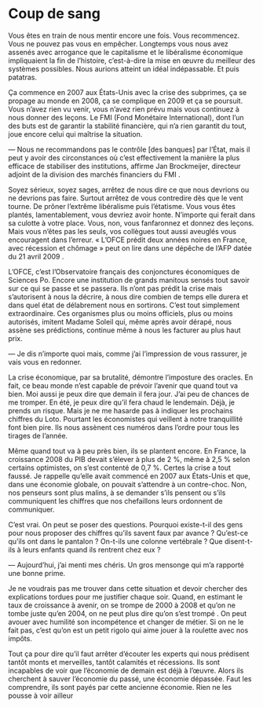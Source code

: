# Coup de sang

Vous êtes en train de nous mentir encore une fois. Vous recommencez. Vous ne pouvez pas vous en empêcher. Longtemps vous nous avez assenés avec arrogance que le capitalisme et le libéralisme économique impliquaient la fin de l’histoire, c’est-à-dire la mise en œuvre du meilleur des systèmes possibles. Nous aurions atteint un idéal indépassable. Et puis patatras.

Ça commence en 2007 aux États-Unis avec la crise des subprimes, ça se propage au monde en 2008, ça se complique en 2009 et ça se poursuit. Vous n’avez rien vu venir, vous n’avez rien prévu mais vous continuez à nous donner des leçons. Le FMI (Fond Monétaire International), dont l’un des buts est de garantir la stabilité financière, qui n’a rien garantit du tout, joue encore celui qui maîtrise la situation.<span id="more-6102"></span>

— Nous ne recommandons pas le contrôle \[des banques\] par l’État, mais il peut y avoir des circonstances où c’est effectivement la manière la plus efficace de stabiliser des institutions, affirme Jan Brockmeijer, directeur adjoint de la division des marchés financiers du FMI .

Soyez sérieux, soyez sages, arrêtez de nous dire ce que nous devrions ou ne devrions pas faire. Surtout arrêtez de vous contredire dès que le vent tourne. De prôner l’extrême libéralisme puis l’étatisme. Vous vous êtes plantés, lamentablement, vous devriez avoir honte. N’importe qui ferait dans sa culotte à votre place. Vous, non, vous fanfaronnez et donnez des leçons. Mais vous n’êtes pas les seuls, vos collègues tout aussi aveuglés vous encouragent dans l’erreur. « L’OFCE prédit deux années noires en France, avec récession et chômage » peut on lire dans une dépêche de l’AFP datée du 21 avril 2009 .

L’OFCE, c’est l’Observatoire français des conjonctures économiques de Sciences Po. Encore une institution de grands manitous sensés tout savoir sur ce qui se passe et se passera. Ils n’ont pas prédit la crise mais s’autorisent à nous la décrire, à nous dire combien de temps elle durera et dans quel état de délabrement nous en sortirons. C’est tout simplement extraordinaire. Ces organismes plus ou moins officiels, plus ou moins autorisés, imitent Madame Soleil qui, même après avoir dérapé, nous assène ses prédictions, continue même à nous les facturer au plus haut prix.

— Je dis n’importe quoi mais, comme j’ai l’impression de vous rassurer, je vais vous en redonner.

La crise économique, par sa brutalité, démontre l’imposture des oracles. En fait, ce beau monde n’est capable de prévoir l’avenir que quand tout va bien. Moi aussi je peux dire que demain il fera jour. J’ai peu de chances de me tromper. En été, je peux dire qu’il fera chaud le lendemain. Déjà, je prends un risque. Mais je ne me hasarde pas à indiquer les prochains chiffres du Loto. Pourtant les économistes qui veillent à notre tranquillité font bien pire. Ils nous assènent ces numéros dans l’ordre pour tous les tirages de l’année.

Même quand tout va à peu près bien, ils se plantent encore. En France, la croissance 2008 du PIB devait s’élever à plus de 2 %, même à 2,5 % selon certains optimistes, on s’est contenté de 0,7 %. Certes la crise a tout faussé. Je rappelle qu’elle avait commencé en 2007 aux États-Unis et que, dans une économie globale, on pouvait s’attendre à un contre-choc. Non, nos penseurs sont plus malins, à se demander s’ils pensent ou s’ils communiquent les chiffres que nos chefaillons leurs ordonnent de communiquer.

C’est vrai. On peut se poser des questions. Pourquoi existe-t-il des gens pour nous proposer des chiffres qu’ils savent faux par avance ? Qu’est-ce qu’ils ont dans le pantalon ? On-t-ils une colonne vertébrale ? Que disent-t-ils à leurs enfants quand ils rentrent chez eux ?

— Aujourd’hui, j’ai menti mes chéris. Un gros mensonge qui m’a rapporté une bonne prime.

Je ne voudrais pas me trouver dans cette situation et devoir chercher des explications tordues pour me justifier chaque soir. Quand, en estimant le taux de croissance à avenir, on se trompe de 2000 à 2008 et qu’on ne tombe juste qu’en 2004, on ne peut plus dire qu’on s’est trompé . On peut avouer avec humilité son incompétence et changer de métier. Si on ne le fait pas, c’est qu’on est un petit rigolo qui aime jouer à la roulette avec nos impôts.

Tout ça pour dire qu’il faut arrêter d’écouter les experts qui nous prédisent tantôt monts et merveilles, tantôt calamités et récessions. Ils sont incapables de voir que l’économie de demain est déjà à l’œuvre. Alors ils cherchent à sauver l’économie du passé, une économie dépassée. Faut les comprendre, ils sont payés par cette ancienne économie. Rien ne les pousse à voir ailleur
